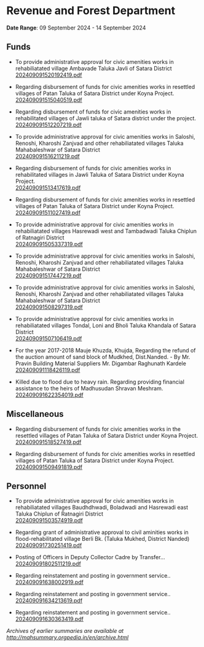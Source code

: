 # Revenue and Forest Department

**Date Range**: 09 September 2024 - 14 September 2024


## Funds
- To provide administrative approval for civic amenities works in rehabiliatated village Ambavade Taluka Javli of Satara District\
  [202409091520192419.pdf](https://gr.maharashtra.gov.in/Site/Upload/Government%20Resolutions/English/202409091520192419.pdf)

- Regarding disbursement of funds for civic amenities works in resettled villages of Patan Taluka of Satara District under Koyna Project.\
  [202409091515040519.pdf](https://gr.maharashtra.gov.in/Site/Upload/Government%20Resolutions/English/202409091515040519.pdf)

- Regarding disbursement of funds for civic amenities works in rehabilitated villages of Jawli taluka of Satara district under the project.\
  [202409091512207219.pdf](https://gr.maharashtra.gov.in/Site/Upload/Government%20Resolutions/English/202409091512207219.pdf)

- To provide administrative approval for civic amenities works in Saloshi, Renoshi, Kharoshi Zanjvad and other rehabiliatated villages Taluka Mahabaleshwar of Satara District\
  [202409091516211219.pdf](https://gr.maharashtra.gov.in/Site/Upload/Government%20Resolutions/English/202409091516211219.pdf)

- Regarding disbursement of funds for civic amenities works in rehabilitated villages in Jawli Taluka of Satara District under Koyna Project.\
  [202409091513417619.pdf](https://gr.maharashtra.gov.in/Site/Upload/Government%20Resolutions/English/202409091513417619.pdf)

- Regarding disbursement of funds for civic amenities works in resettled villages of Patan Taluka of Satara District under Koyna Project.\
  [202409091511027419.pdf](https://gr.maharashtra.gov.in/Site/Upload/Government%20Resolutions/English/202409091511027419.pdf)

- To provide administrative approval for civic amenities works in rehabiliatated villages Hasrewadi west and Tambadwadi Taluka Chiplun of Ratnagiri District\
  [202409091505337319.pdf](https://gr.maharashtra.gov.in/Site/Upload/Government%20Resolutions/English/202409091505337319.pdf)

- To provide administrative approval for civic amenities works in Saloshi, Renoshi, Kharoshi Zanjvad and other rehabiliatated villages  Taluka Mahabaleshwar of Satara District\
  [202409091517447219.pdf](https://gr.maharashtra.gov.in/Site/Upload/Government%20Resolutions/English/202409091517447219.pdf)

- To provide administrative approval for civic amenities works in Saloshi, Renoshi, Kharoshi Zanjvad and other rehabiliatated villages Taluka Mahabaleshwar of Satara District\
  [202409091508297319.pdf](https://gr.maharashtra.gov.in/Site/Upload/Government%20Resolutions/English/202409091508297319.pdf)

- To provide administrative approval for civic amenities works in rehabiliatated villages Tondal, Loni and Bholi Taluka Khandala of Satara District\
  [202409091507106419.pdf](https://gr.maharashtra.gov.in/Site/Upload/Government%20Resolutions/English/202409091507106419.pdf)

- For the year 2017-2018 Mauje Khuzda, Khujda, Regarding the refund of the auction amount of sand block of Mudkhed, Dist.Nanded. - By Mr. Pravin Building Material Suppliers Mr. Digambar  Raghunath Kardele\
  [202409091118426119.pdf](https://gr.maharashtra.gov.in/Site/Upload/Government%20Resolutions/English/202409091118426119.pdf)

- Killed due to flood due to heavy rain. Regarding providing financial assistance to the heirs of Madhusudan Shravan Meshram.\
  [202409091622354019.pdf](https://gr.maharashtra.gov.in/Site/Upload/Government%20Resolutions/English/202409091622354019.pdf)

## Miscellaneous
- Regarding disbursement of funds for civic amenities works in the resettled villages of Patan Taluka of Satara District under Koyna Project.\
  [202409091518527419.pdf](https://gr.maharashtra.gov.in/Site/Upload/Government%20Resolutions/English/202409091518527419.pdf)

- Regarding disbursement of funds for civic amenities works in resettled villages of Patan Taluka of Satara District under Koyna Project.\
  [202409091509491819.pdf](https://gr.maharashtra.gov.in/Site/Upload/Government%20Resolutions/English/202409091509491819.pdf)

## Personnel
- To provide administrative approval for civic amenities works in rehabiliatated villages Baudhdhwadi, Boladwadi and Hasrewadi east Taluka Chiplun of Ratnagiri District\
  [202409091503574919.pdf](https://gr.maharashtra.gov.in/Site/Upload/Government%20Resolutions/English/202409091503574919.pdf)

- Regarding grant of administrative approval to civil aminities works in flood-rehabilitated village Berli Bk. (Taluka Mukhed, District Nanded)\
  [202409091730251419.pdf](https://gr.maharashtra.gov.in/Site/Upload/Government%20Resolutions/English/202409091730251419.pdf)

- Posting of Officers in Deputy Collector Cadre by Transfer...\
  [202409091802511219.pdf](https://gr.maharashtra.gov.in/Site/Upload/Government%20Resolutions/English/202409091802511219.pdf)

- Regarding reinstatement and posting in government service..\
  [202409091638002919.pdf](https://gr.maharashtra.gov.in/Site/Upload/Government%20Resolutions/English/202409091638002919.pdf)

- Regarding reinstatement and posting in government service..\
  [202409091634213619.pdf](https://gr.maharashtra.gov.in/Site/Upload/Government%20Resolutions/English/202409091634213619.pdf)

- Regarding reinstatement and posting in government service..\
  [202409091630363419.pdf](https://gr.maharashtra.gov.in/Site/Upload/Government%20Resolutions/English/202409091630363419.pdf)


*Archives of earlier summaries are available at http://mahsummary.orgpedia.in/en/archive.html*